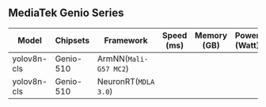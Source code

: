 ## MediaTek Genio Series
  
  | Model   |     Chipsets          |    Framework                |    Speed (ms) |   Memory (GB) |  Power (Watt) |     Temp (°C)    |
  |---------|-----------------------|-----------------------------|---------------|---------------|---------------|------------------|
  | yolov8n-cls  |  Genio-510 | ArmNN(`Mali-G57 MC2`)       |    |           |               |                  |
  | yolov8n-cls  |  Genio-510 | NeuronRT(`MDLA 3.0`)        |    |           |               |                  |
